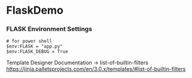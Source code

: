 # FlaskDemo

### FLASK Environment Settings
```
# for power shell
$env:FLASK = "app.py"
$env:FLASK_DEBUG = True
```

Template Designer Documentation -> list-of-builtin-filters   
https://jinja.palletsprojects.com/en/3.0.x/templates/#list-of-builtin-filters